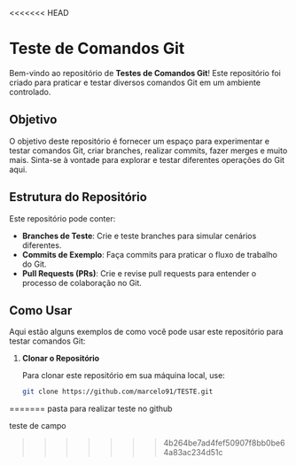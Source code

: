 <<<<<<< HEAD
# Teste de Comandos Git

Bem-vindo ao repositório de **Testes de Comandos Git**! Este repositório foi criado para praticar e testar diversos comandos Git em um ambiente controlado.

## Objetivo

O objetivo deste repositório é fornecer um espaço para experimentar e testar comandos Git, criar branches, realizar commits, fazer merges e muito mais. Sinta-se à vontade para explorar e testar diferentes operações do Git aqui.

## Estrutura do Repositório

Este repositório pode conter:

- **Branches de Teste**: Crie e teste branches para simular cenários diferentes.
- **Commits de Exemplo**: Faça commits para praticar o fluxo de trabalho do Git.
- **Pull Requests (PRs)**: Crie e revise pull requests para entender o processo de colaboração no Git.

## Como Usar

Aqui estão alguns exemplos de como você pode usar este repositório para testar comandos Git:

1. **Clonar o Repositório**

   Para clonar este repositório em sua máquina local, use:

   ```bash
   git clone https://github.com/marcelo91/TESTE.git
=======
pasta para realizar teste no github




teste de campo
>>>>>>> 4b264be7ad4fef50907f8bb0be64a83ac234d51c
